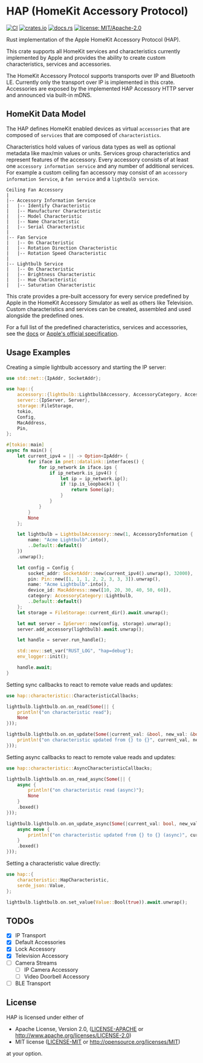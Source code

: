 # HAP (HomeKit Accessory Protocol)

[![CI](https://github.com/ewilken/hap-rs/workflows/CI/badge.svg)](https://github.com/ewilken/hap-rs/actions?query=workflow%3ACI)
[![crates.io](https://img.shields.io/crates/v/hap.svg)](https://crates.io/crates/hap)
[![docs.rs](https://docs.rs/hap/badge.svg)](https://docs.rs/hap)
[![license: MIT/Apache-2.0](https://img.shields.io/badge/license-MIT%2FApache--2.0-blue.svg)](https://github.com/ewilken/hap-rs)

Rust implementation of the Apple HomeKit Accessory Protocol (HAP).

This crate supports all HomeKit services and characteristics currently implemented by Apple and provides the ability to create custom characteristics, services and accessories.

The HomeKit Accessory Protocol supports transports over IP and Bluetooth LE. Currently only the transport over IP is implemented in this crate. Accessories are exposed by the implemented HAP Accessory HTTP server and announced via built-in mDNS.

## HomeKit Data Model

The HAP defines HomeKit enabled devices as virtual `accessories` that are composed of `services` that are composed of `characteristics`.

Characteristics hold values of various data types as well as optional metadata like max/min values or units. Services group characteristics and represent features of the accessory. Every accessory consists of at least one `accessory information service` and any number of additional services. For example a custom ceiling fan accessory may consist of an `accessory information Service`, a `fan service` and a `lightbulb service`.

```
Ceiling Fan Accessory
|
|-- Accessory Information Service
|   |-- Identify Characteristic
|   |-- Manufacturer Characteristic
|   |-- Model Characteristic
|   |-- Name Characteristic
|   |-- Serial Characteristic
|
|-- Fan Service
|   |-- On Characteristic
|   |-- Rotation Direction Characteristic
|   |-- Rotation Speed Characteristic
|
|-- Lightbulb Service
|   |-- On Characteristic
|   |-- Brightness Characteristic
|   |-- Hue Characteristic
|   |-- Saturation Characteristic
```

This crate provides a pre-built accessory for every service predefined by Apple in the HomeKit Accessory Simulator as well as others like Television. Custom characteristics and services can be created, assembled and used alongside the predefined ones.

For a full list of the predefined characteristics, services and accessories, see the [docs](https://docs.rs/hap/) or [Apple's official specification](https://developer.apple.com/homekit/).

## Usage Examples

Creating a simple lightbulb accessory and starting the IP server:

```rust
use std::net::{IpAddr, SocketAddr};

use hap::{
    accessory::{lightbulb::LightbulbAccessory, AccessoryCategory, AccessoryInformation},
    server::{IpServer, Server},
    storage::FileStorage,
    tokio,
    Config,
    MacAddress,
    Pin,
};

#[tokio::main]
async fn main() {
    let current_ipv4 = || -> Option<IpAddr> {
        for iface in pnet::datalink::interfaces() {
            for ip_network in iface.ips {
                if ip_network.is_ipv4() {
                    let ip = ip_network.ip();
                    if !ip.is_loopback() {
                        return Some(ip);
                    }
                }
            }
        }
        None
    };

    let lightbulb = LightbulbAccessory::new(1, AccessoryInformation {
        name: "Acme Lightbulb".into(),
        ..Default::default()
    })
    .unwrap();

    let config = Config {
        socket_addr: SocketAddr::new(current_ipv4().unwrap(), 32000),
        pin: Pin::new([1, 1, 1, 2, 2, 3, 3, 3]).unwrap(),
        name: "Acme Lightbulb".into(),
        device_id: MacAddress::new([10, 20, 30, 40, 50, 60]),
        category: AccessoryCategory::Lightbulb,
        ..Default::default()
    };
    let storage = FileStorage::current_dir().await.unwrap();

    let mut server = IpServer::new(config, storage).unwrap();
    server.add_accessory(lightbulb).await.unwrap();

    let handle = server.run_handle();

    std::env::set_var("RUST_LOG", "hap=debug");
    env_logger::init();

    handle.await;
}
```

Setting sync callbacks to react to remote value reads and updates:

```rust
use hap::characteristic::CharacteristicCallbacks;

lightbulb.lightbulb.on.on_read(Some(|| {
    println!("on characteristic read");
    None
}));

lightbulb.lightbulb.on.on_update(Some(|current_val: &bool, new_val: &bool| {
    println!("on characteristic updated from {} to {}", current_val, new_val);
}));
```

Setting async callbacks to react to remote value reads and updates:

```rust
use hap::characteristic::AsyncCharacteristicCallbacks;

lightbulb.lightbulb.on.on_read_async(Some(|| {
    async {
        println!("on characteristic read (async)");
        None
    }
    .boxed()
}));

lightbulb.lightbulb.on.on_update_async(Some(|current_val: bool, new_val: bool| {
    async move {
        println!("on characteristic updated from {} to {} (async)", current_val, new_val);
    }
    .boxed()
}));
```

Setting a characteristic value directly:

```rust
use hap::{
    characteristic::HapCharacteristic,
    serde_json::Value,
};

lightbulb.lightbulb.on.set_value(Value::Bool(true)).await.unwrap();
```

## TODOs

- [x] IP Transport
- [x] Default Accessories
- [x] Lock Accessory
- [x] Television Accessory
- [ ] Camera Streams
  - [ ] IP Camera Accessory
  - [ ] Video Doorbell Accessory
- [ ] BLE Transport

## License

HAP is licensed under either of

- Apache License, Version 2.0, ([LICENSE-APACHE](LICENSE-APACHE) or http://www.apache.org/licenses/LICENSE-2.0)
- MIT license ([LICENSE-MIT](LICENSE-MIT) or http://opensource.org/licenses/MIT)

at your option.
